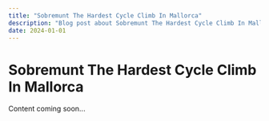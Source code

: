 ```yaml
---
title: "Sobremunt The Hardest Cycle Climb In Mallorca"
description: "Blog post about Sobremunt The Hardest Cycle Climb In Mallorca"
date: 2024-01-01
---
```


# Sobremunt The Hardest Cycle Climb In Mallorca

Content coming soon...
